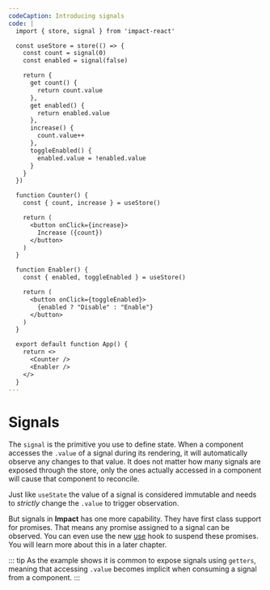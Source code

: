 ```yaml
---
codeCaption: Introducing signals
code: |
  import { store, signal } from 'impact-react'

  const useStore = store(() => {
    const count = signal(0)
    const enabled = signal(false)

    return {
      get count() {
        return count.value
      },
      get enabled() {
        return enabled.value
      },
      increase() {
        count.value++
      },
      toggleEnabled() {
        enabled.value = !enabled.value
      }
    }
  })

  function Counter() {
    const { count, increase } = useStore()

    return (
      <button onClick={increase}>
        Increase ({count})
      </button>
    )
  }

  function Enabler() {
    const { enabled, toggleEnabled } = useStore()

    return (
      <button onClick={toggleEnabled}>
        {enabled ? "Disable" : "Enable"}
      </button>
    )
  }

  export default function App() {
    return <>
      <Counter />
      <Enabler />
    </>
  }
---
```


# Signals

The `signal` is the primitive you use to define state. When a component accesses the `.value` of a signal during its rendering, it will automatically observe any changes to that value. It does not matter how many signals are exposed through the store, only the ones actually accessed in a component will cause that component to reconcile.

Just like `useState` the value of a signal is considered immutable and needs to *strictly* change the `.value` to trigger observation.

But signals in **Impact** has one more capability. They have first class support for promises. That means any promise assigned to a signal can be observed. You can even use the new [use]() hook to suspend these promises. You will learn more about this in a later chapter.

::: tip
As the example shows it is common to expose signals using `getters`, meaning that accessing `.value` becomes implicit when consuming a signal from a component.
:::

<ClientOnly>
  <Playground />
</ClientOnly>